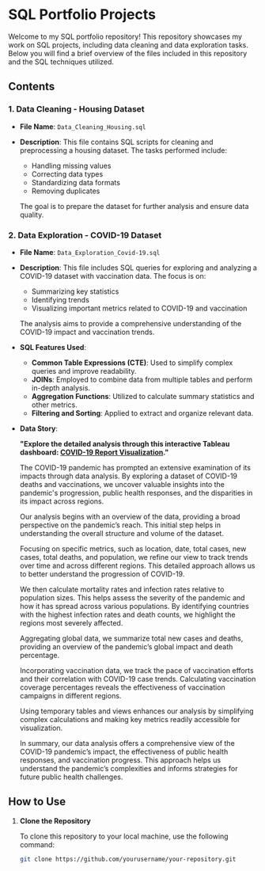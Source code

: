 # SQL Portfolio Projects

Welcome to my SQL portfolio repository! This repository showcases my work on SQL projects, including data cleaning and data exploration tasks. Below you will find a brief overview of the files included in this repository and the SQL techniques utilized.

## Contents

### 1. Data Cleaning - Housing Dataset

- **File Name**: `Data_Cleaning_Housing.sql`
- **Description**: This file contains SQL scripts for cleaning and preprocessing a housing dataset. The tasks performed include:
  - Handling missing values
  - Correcting data types
  - Standardizing data formats
  - Removing duplicates

  The goal is to prepare the dataset for further analysis and ensure data quality.

### 2. Data Exploration - COVID-19 Dataset

- **File Name**: `Data_Exploration_Covid-19.sql`
- **Description**: This file includes SQL queries for exploring and analyzing a COVID-19 dataset with vaccination data. The focus is on:
  - Summarizing key statistics
  - Identifying trends
  - Visualizing important metrics related to COVID-19 and vaccination

  The analysis aims to provide a comprehensive understanding of the COVID-19 impact and vaccination trends.

- **SQL Features Used**:
  - **Common Table Expressions (CTE)**: Used to simplify complex queries and improve readability.
  - **JOINs**: Employed to combine data from multiple tables and perform in-depth analysis.
  - **Aggregation Functions**: Utilized to calculate summary statistics and other metrics.
  - **Filtering and Sorting**: Applied to extract and organize relevant data.
- **Data Story**:
  
    **"Explore the detailed analysis through this interactive Tableau dashboard: [COVID-19 Report Visualization](https://public.tableau.com/views/covid-19_first_report/Dashboard1?:language=en-US&:sid=&:redirect=auth&:display_count=n&:origin=viz_share_link)."**
  
    The COVID-19 pandemic has prompted an extensive examination of its impacts through data analysis. By exploring a dataset of COVID-19 deaths and vaccinations, we uncover valuable insights into the pandemic's progression, public health responses, and the disparities in its impact across regions.
  
    Our analysis begins with an overview of the data, providing a broad perspective on the pandemic’s reach. This initial step helps in understanding the overall structure and volume of the dataset.
  
    Focusing on specific metrics, such as location, date, total cases, new cases, total deaths, and population, we refine our view to track trends over time and across different regions. This detailed approach allows us to better understand the progression of COVID-19.
  
    We then calculate mortality rates and infection rates relative to population sizes. This helps assess the severity of the pandemic and how it has spread across various populations. By identifying countries with the highest infection rates and death counts, we highlight the regions most severely affected.
  
    Aggregating global data, we summarize total new cases and deaths, providing an overview of the pandemic’s global impact and death percentage.
  
    Incorporating vaccination data, we track the pace of vaccination efforts and their correlation with COVID-19 case trends. Calculating vaccination coverage percentages reveals the effectiveness of vaccination campaigns in different regions.
  
    Using temporary tables and views enhances our analysis by simplifying complex calculations and making key metrics readily accessible for visualization.
  
    In summary, our data analysis offers a comprehensive view of the COVID-19 pandemic’s impact, the effectiveness of public health responses, and vaccination progress. This approach helps us understand the pandemic’s complexities and informs strategies for future public health challenges.

  

## How to Use

1. **Clone the Repository**

   To clone this repository to your local machine, use the following command:
   ```bash
   git clone https://github.com/yourusername/your-repository.git
